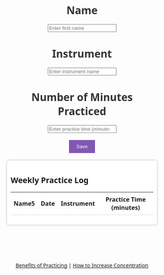 <!-- put your HTML code in this cell, Make sure to press the Run button to see your results below -->

<!-- put your HTML code in this cell, Make sure to press the Run button to see your results below -->
<!-- put your HTML code in this cell, Make sure to press the Run button to see your results below -->


<html lang="en">
<head>
 <meta charset="UTF-8">
    <meta name="viewport" content="width=device-width, initial-scale=1.0">
    <title>Daily Instrument Practice Tracker</title>
    <style>
        body {
            background-image: url({{site.baseurl}}/images/celloplaying.gif);;
            background-size: contain;
            background-repeat: no-repeat;
            background-attachment: fixed;
            font-family: 'Segoe UI', sans-serif;
        }
        .container {
            text-align: center;
            padding: 50px;clea
            background-color: rgb(183, 255, 217);
            border-radius: 10px;
            margin: 50px auto;
            max-width: 600px;
        }
        h1 {
            color: #333;
        }
        #study-time {
            font-size: 24px;
            padding: 10px;
            width: 100%;
            border: none;
            text-align: center;
        }
        #save-button {
            background-color: #8257B4;
            color: #fff;
            border: none;
            padding: 10px 20px;
            cursor: pointer;
        }
        /* Style for the weekly instrument practice log */
        #weekly-log {
            text-align: left;
            margin-top: 20px;
            padding: 10px;
            background-color: #fff;
            border-radius: 5px;
            box-shadow: 0px 0px 5px rgba(0, 0, 0, 0.3);
        }
        #weekly-log table {
            width: 100%;
            border-collapse: collapse;
        }
        #weekly-log th, #weekly-log td {
            padding: 8px;
            border-bottom: 1px solid #ddd;
        }
    </style>
</head>
<body>
    <div class="container">
        <h1>Name</h1>
        <input type="text" id="name" placeholder="Enter first name">
        <h1>Instrument</h1>
        <input type="text" id="instrument" placeholder="Enter instrument name">
        <h1>Number of Minutes Practiced</h1>
        <input type="number" id="practice-time" placeholder="Enter practice time (minutes)">
        <br><br>
        <button id="save-button">Save</button>
        <!-- Weekly Practice Log Display -->
        <div id="weekly-log">
            <h2>Weekly Practice Log</h2>
            <table>
                <thead>
                    <tr>
                        <th>Name5</th>
                        <th>Date</th>
                        <th>Instrument</th>
                        <th>Practice Time (minutes)</th>
                    </tr>
                </thead>
                <tbody>
                    <!-- Study log entries will be displayed here -->
                </tbody>
            </table>
        </div>
    </div>
    <div id="api-response"></div>
    <!-- Relevant Links -->
    <div style="text-align: center; margin-top: 20px;">
        <a href="https://pianopower.org/16-benefits-of-playing-an-instrument/" target="_blank">Benefits of Practicing</a> |
        <a href="https://www.betterup.com/blog/15-ways-to-improve-your-focus-and-concentration-skills" target="_blank">How to Increase Concentration</a>
    </div>
    <script>
        // JavaScript to save practice time to local storage
          const resultContainer = document.getElementById("result");
  // prepare URL's to allow easy switch from deployment and localhost
  var url = "https://bella-flask-portfolio.stu.nighthawkcodingsociety.com/"
  // url = "http://localhost:8086/api/users"
  // Load users on page entry
        document.getElementById("save-button").addEventListener("click", function () {
            const practiceTime = document.getElementById("practice-time").value;
            const name = document.getElementById("name").value;
            const instrument = document.getElementById("instrument").value;
            if (practiceTime !== "" && name !== "" && instrument !== "") {
                const currentDate = new Date().toLocaleDateString();
                const practiceData = JSON.parse(localStorage.getItem(name)) || {};
                practiceData[currentDate] = {
                    instrument: instrument,
                    time: parseInt(practiceTime),
                };
                localStorage.setItem(name, JSON.stringify(practiceData));
                alert(`Practice time (${practiceTime} minutes) saved for ${currentDate}.`);
                if (parseInt(practiceTime) < 15) {
                    alert("Try to practice more tomorrow!");
                } else {
                    alert("Great job, keep it up!");
                }
                document.getElementById("practice-time").value = "";
                // Refresh the practice log display
                displayWeeklyLog();
            } else {
                alert("Please enter a valid practice time, name, and instrument.");
            }
        });
        // Function to display the weekly practice log
        function displayWeeklyLog() {
            fetch('https://bella-flask-portfolio.stu.nighthawkcodingsociety.com/api/users')
            .then(response => response.json())
            .then(data => {
                const responseElement = document.getElementById('api-response');
                const tableBody = document.querySelector("#weekly-log table tbody");
                //tableBody.innerHTML=JSON.stringify(data, null, 2);
                //responseElement.innerHTML = JSON.stringify(data, null, 2);
                 data.forEach(item => {
                    const row = tableBody.insertRow();
                    const idCell = row.insertCell(0);
                    const nameCell = row.insertCell(1);
                    const emailCell = row.insertCell(2);
                    const email2Cell = row.insertCell(3);
                    idCell.textContent = item.name;
                    nameCell.textContent = item.age;
;                   emailCell.textContent = item.tracking;
                    email2Cell.textContent = item.tracking.practiceTime;
                    const nestedArray = item.tracking;                                    
                });
            })
            .catch(error => {
                console.error('Error:', error);
            });
            const tableBody = document.querySelector("#weekly-log table tbody");
            tableBody.innerHTML = "";
            // Iterate through all local storage keys (which are user names)            
            for (let i = 0; i < localStorage.length; i++) {
                const name = localStorage.key(i);
                const practiceData = JSON.parse(localStorage.getItem(name)) || {};
                for (const date in practiceData) {
                    const row = tableBody.insertRow();
                    const cellName = row.insertCell(0);
                    const cellDate = row.insertCell(1);
                    const cellInstrument = row.insertCell(2);
                    const cellTime = row.insertCell(3);
                    cellName.textContent = name;
                    cellDate.textContent = date;
                    cellInstrument.textContent = practiceData[date].instrument;
                    cellTime.textContent = practiceData[date].time;
                }
            }            
        }
        // Call the function to display the weekly practice log when the page loads
         // prepare HTML result container for new output
        displayWeeklyLog();
        //read_users();
        

      

 </script>


    
</body>
</html>
